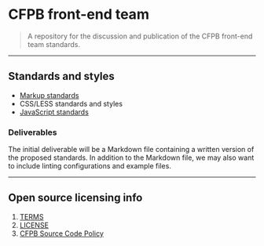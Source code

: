 
# CFPB front-end team

> A repository for the discussion and publication of the CFPB front-end team standards.

----
## Standards and styles

- [Markup standards](markup.md)
- CSS/LESS standards and styles
- [JavaScript standards](javascript.md)

### Deliverables

The initial deliverable will be a Markdown file 
containing a written version of the proposed standards. 
In addition to the Markdown file, we may also want to include 
linting configurations and example files.


----

## Open source licensing info
1. [TERMS](TERMS.md)
2. [LICENSE](LICENSE)
3. [CFPB Source Code Policy](https://github.com/cfpb/source-code-policy/)